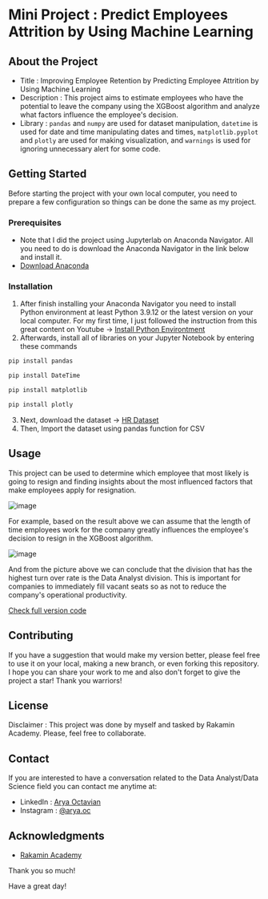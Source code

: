 # Mini Project : Predict Employees Attrition by Using Machine Learning

## About the Project

* Title : Improving Employee Retention by Predicting Employee Attrition by Using Machine Learning
* Description : This project aims to estimate employees who have the potential to leave the company using the XGBoost algorithm and analyze what factors influence the employee's decision.
* Library : `pandas` and `numpy` are used for dataset manipulation, `datetime` is used for date and time manipulating dates and times, `matplotlib.pyplot` and `plotly` are used for making visualization, and `warnings` is used for ignoring unnecessary alert for some code.

## Getting Started
Before starting the project with your own local computer, you need to prepare a few configuration so things can be done the same as my project.

### Prerequisites
* Note that I did the project using Jupyterlab on Anaconda Navigator. All you need to do is download the Anaconda Navigator in the link below and install it.
* [Download Anaconda](https://www.anaconda.com/products/distribution)

### Installation
1. After finish installing your Anaconda Navigator you need to install Python environment at least Python 3.9.12 or the latest version on your local computer. For my first time, I just followed the instruction from this great content on Youtube → [Install Python Environtment](https://www.youtube.com/watch?v=5mDYijMfSzs) 
2. Afterwards, install all of libraries on your Jupyter Notebook by entering these commands
```sh
pip install pandas
```
```sh
pip install DateTime
```
```sh
pip install matplotlib
```
```sh
pip install plotly
```
3. Next, download the dataset → [HR Dataset]([https://github.com/aryaoctav/Workshop_Manual-RFM-Clustering/blob/main/Online%20Retail.xlsx](https://github.com/aryaoctav/Classification_Improving-Employee-Retention-by-Predicting-Employee-Attrition/blob/main/hr_data.csv))
4. Then, Import the dataset using pandas function for CSV

## Usage
This project can be used to determine which employee that most likely is going to resign and finding insights about the most influenced factors that make employees apply for resignation.

![image](https://user-images.githubusercontent.com/105413896/212597467-b8e41d3f-de87-4069-9480-80dc67f9e895.png)

For example, based on the result above we can assume that the length of time employees work for the company greatly influences the employee's decision to resign in the XGBoost algorithm.

![image](https://user-images.githubusercontent.com/105413896/212597822-43e25fcc-d05b-4829-a387-e540497f5cf5.png)

And from the picture above we can conclude that the division that has the highest turn over rate is the Data Analyst division. This is important for companies to immediately fill vacant seats so as not to reduce the company's operational productivity.


[Check full version code](https://github.com/aryaoctav/Classification_Improving-Employee-Retention-by-Predicting-Employee-Attrition/blob/main/Notebook%20Improving%20Employee%20Retention.ipynb)

## Contributing

If you have a suggestion that would make my version better, please feel free to use it on your local, making a new branch, or even forking this repository. I hope you can share your work to me and also don't forget to give the project a star! Thank you warriors!

## License

Disclaimer : This project was done by myself and tasked by Rakamin Academy. Please, feel free to collaborate.

## Contact
If you are interested to have a conversation related to the Data Analyst/Data Science field you can contact me anytime at:
* LinkedIn : [Arya Octavian](https://www.linkedin.com/in/arya-octavian/)
* Instagram : [@arya.oc](https://www.instagram.com/arya.oc/?hl=id)

## Acknowledgments
* [Rakamin Academy](https://www.rakamin.com/)

Thank you so much!

Have a great day!
